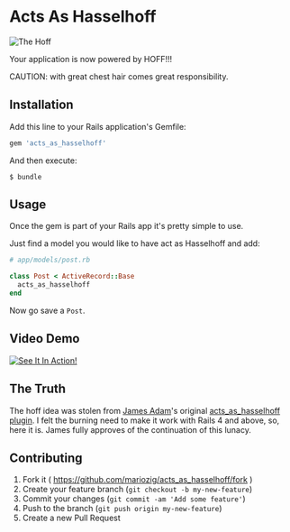 # Acts As Hasselhoff

![The Hoff](http://i.imgur.com/mwWGDL3.jpg)

Your application is now powered by HOFF!!!

CAUTION: with great chest hair comes great responsibility.

## Installation

Add this line to your Rails application's Gemfile:

```ruby
gem 'acts_as_hasselhoff'
```

And then execute:

    $ bundle

## Usage

Once the gem is part of your Rails app it's pretty simple to use.

Just find a model you would like to have act as Hasselhoff and add:

```ruby
# app/models/post.rb

class Post < ActiveRecord::Base
  acts_as_hasselhoff
end
```

Now go save a `Post`.

## Video Demo

[![See It In Action!](http://img.youtube.com/vi/3CqkboyShKY/0.jpg)](https://www.youtube.com/watch?v=3CqkboyShKY&vq=hd1080)

## The Truth

The hoff idea was stolen from [James Adam](http://lazyatom.com/)'s original [acts_as_hasselhoff plugin](https://github.com/lazyatom/acts_as_hasselhoff). I felt the burning need to make it work with Rails 4 and above, so, here it is. James fully approves of the continuation of this lunacy.

## Contributing

1. Fork it ( https://github.com/mariozig/acts_as_hasselhoff/fork )
2. Create your feature branch (`git checkout -b my-new-feature`)
3. Commit your changes (`git commit -am 'Add some feature'`)
4. Push to the branch (`git push origin my-new-feature`)
5. Create a new Pull Request
